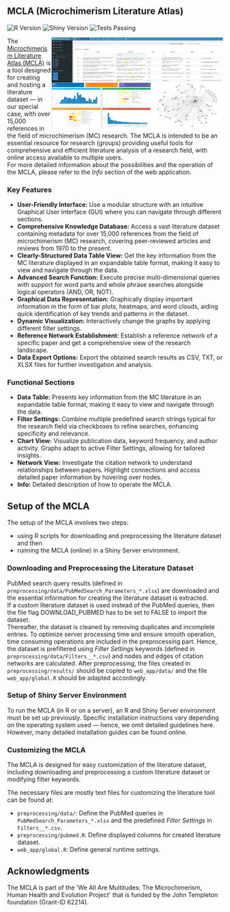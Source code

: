 ## MCLA (Microchimerism Literature Atlas)

![R Version](https://img.shields.io/badge/R-v4.1.3-blue)
![Shiny Version](https://img.shields.io/badge/Shiny-v1.7.1-brightgreen)
![Tests Passing](https://img.shields.io/badge/tests-passing-brightgreen)

<a href="https://github.com/microchimerism/MCLA/raw/main/__docs__/MCLA_Collage.png" target="_blank">
  <img src="https://github.com/microchimerism/MCLA/raw/main/__docs__/MCLA_Collage.png" width="400" height="210" title="MCLA" align="right">
</a>

The [Microchimerism Literature Atlas (MCLA)](https://literature-atlas.microchimerism.info) is a tool designed for creating and hosting a literature dataset — in our special case, with over 15,000 references in the field of microchimerism (MC) research.
The MCLA is intended to be an essential resource for research (groups) providing useful tools for comprehensive and efficient literature analysis of a research field, with online access available to multiple users.  
For more detailed information about the possibilities and the operation of the MCLA, please refer to the *Info* section of the web application.

### Key Features

- **User-Friendly Interface:** Use a modular structure with an intuitive Graphical User Interface (GUI) where you can navigate through different sections.
- **Comprehensive Knowledge Database:** Access a vast literature dataset containing metadata for over 15,000 references from the field of microchimerism (MC) research, covering peer-reviewed articles and reviews from 1970 to the present.
- **Clearly-Structured Data Table View:** Get the key information from the MC literature displayed in an expandable table format, making it easy to view and navigate through the data.
- **Advanced Search Function:** Execute precise multi-dimensional queries with support for word parts and whole phrase searches alongside logical operators (AND, OR, NOT).
- **Graphical Data Representation:** Graphically display important information in the form of bar plots, heatmaps, and word clouds, aiding quick identification of key trends and patterns in the dataset.
- **Dynamic Visualization:** Interactively change the graphs by applying different filter settings.
- **Reference Network Establishment:** Establish a reference network of a specific paper and get a comprehensive view of the research landscape.
- **Data Export Options:** Export the obtained search results as CSV, TXT, or XLSX files for further investigation and analysis.

### Functional Sections

- **Data Table:** Presents key information from the MC literature in an expandable table format, making it easy to view and navigate through the data.
- **Filter Settings:** Combine multiple predefined search strings typical for the research field via checkboxes to refine searches, enhancing specificity and relevance.
- **Chart View:** Visualize publication data, keyword frequency, and author activity. Graphs adapt to active Filter Settings, allowing for tailored insights.
- **Network View:** Investigate the citation network to understand relationships between papers. Highlight connections and access detailed paper information by hovering over nodes.
- **Info:** Detailed description of how to operate the MCLA.

## Setup of the MCLA

The setup of the MCLA involves two steps:
- using R scripts for downloading and preprocessing the literature dataset and then
- running the MCLA (online) in a Shiny Server environment.

### Downloading and Preprocessing the Literature Dataset

PubMed search query results (defined in `preprocessing/data/PubMedSearch_Parameters_*.xlsx`) are downloaded and the essential information for creating the literature dataset is extracted.  
If a custom literature dataset is used instead of the PubMed queries, then the file flag DOWNLOAD_PUBMED has to be set to FALSE to import the dataset.  
Thereafter, the dataset is cleaned by removing duplicates and incomplete entries.
To optimize server processing time and ensure smooth operation, time consuming operations are included in the preprocessing part.
Hence, the dataset is prefiltered using *Filter Settings* keywords (defined in `preprocessing/data/Filters__*.csv`) and nodes and edges of citation networks are calculated.
After preprocessing, the files created in `preprocessing/results/` should be copied to `web_app/data/` and the file `web_app/global.R` should be adapted accordingly.

### Setup of Shiny Server Environment

To run the MCLA (in R or on a server), an R and Shiny Server environment must be set up previously.
Specific installation instructions vary depending on the operating system used — hence, we omit detailed guidelines here.
However, many detailed installation guides can be found online.

### Customizing the MCLA

The MCLA is designed for easy customization of the literature dataset, including downloading and preprocessing a custom literature dataset or modifying filter keywords.

The necessary files are mostly text files for customizing the literature tool can be found at:
- `preprocessing/data/`: Define the PubMed queries in `PubMedSearch_Parameters_*.xlsx` and the predefined *Filter Settings* in `Filters__*.csv`.
- `preprocessing/pubmed.R`: Define displayed columns for created literature dataset.
- `web_app/global.R`: Define general runtime settings.

## Acknowledgments

The MCLA is part of the 'We All Are Multitudes: The Microchimerism, Human Health and Evolution Project' that is funded by the John Templeton foundation (Grant-ID 62214).
